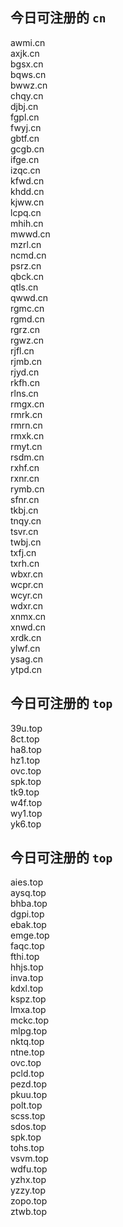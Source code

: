 
## 今日可注册的 `cn`
>
awmi.cn   
axjk.cn   
bgsx.cn   
bqws.cn   
bwwz.cn   
chqy.cn   
djbj.cn   
fgpl.cn   
fwyj.cn   
gbtf.cn   
gcgb.cn   
ifge.cn   
izqc.cn   
kfwd.cn   
khdd.cn   
kjww.cn   
lcpq.cn   
mhih.cn   
mwwd.cn   
mzrl.cn   
ncmd.cn   
psrz.cn   
qbck.cn   
qtls.cn   
qwwd.cn   
rgmc.cn   
rgmd.cn   
rgrz.cn   
rgwz.cn   
rjfl.cn   
rjmb.cn   
rjyd.cn   
rkfh.cn   
rlns.cn   
rmgx.cn   
rmrk.cn   
rmrn.cn   
rmxk.cn   
rmyt.cn   
rsdm.cn   
rxhf.cn   
rxnr.cn   
rymb.cn   
sfnr.cn   
tkbj.cn   
tnqy.cn   
tsvr.cn   
twbj.cn   
txfj.cn   
txrh.cn   
wbxr.cn   
wcpr.cn   
wcyr.cn   
wdxr.cn   
xnmx.cn   
xnwd.cn   
xrdk.cn   
ylwf.cn   
ysag.cn   
ytpd.cn   


## 今日可注册的 `top`
>
39u.top   
8ct.top   
ha8.top   
hz1.top   
ovc.top   
spk.top   
tk9.top   
w4f.top   
wy1.top   
yk6.top   


## 今日可注册的 `top`
>
aies.top   
aysq.top   
bhba.top   
dgpi.top   
ebak.top   
emge.top   
faqc.top   
fthi.top   
hhjs.top   
inva.top   
kdxl.top   
kspz.top   
lmxa.top   
mckc.top   
mlpg.top   
nktq.top   
ntne.top   
ovc.top   
pcld.top   
pezd.top   
pkuu.top   
polt.top   
scss.top   
sdos.top   
spk.top   
tohs.top   
vsvm.top   
wdfu.top   
yzhx.top   
yzzy.top   
zopo.top   
ztwb.top   


